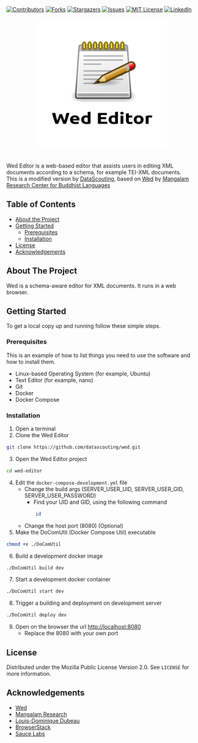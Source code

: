 [![Contributors][contributors-shield]][contributors-url]
[![Forks][forks-shield]][forks-url]
[![Stargazers][stars-shield]][stars-url]
[![Issues][issues-shield]][issues-url]
[![MIT License][license-shield]][license-url]
[![LinkedIn][linkedin-shield]][linkedin-url]


<!-- PROJECT LOGO -->
<p align="center">
  <img src="./images/WedEditor.png" alt="WedEditor">
</p>
<br />
<div>
  <div>
    Wed Editor is a web-based editor that assists users in editing XML documents according to a schema,
     for example TEI-XML documents.
    <br />
    This is a modified version by <a href="https://github.com/DataScouting">DataScouting</a>, 
    based on <a href="https://github.com/mangalam-research/wed">Wed</a>
    by <a href="https://github.com/mangalam-research">Mangalam Research Center for Buddhist Languages</a>
  </div>
</div>


<!-- TABLE OF CONTENTS -->
## Table of Contents

* [About the Project](#about-the-project)
* [Getting Started](#getting-started)
  * [Prerequisites](#prerequisites)
  * [Installation](#installation)
* [License](#license)
* [Acknowledgements](#acknowledgements)


<!-- ABOUT THE PROJECT -->
## About The Project
Wed is a schema-aware editor for XML documents. It runs in a web browser.


<!-- GETTING STARTED -->
## Getting Started

To get a local copy up and running follow these simple steps.


### Prerequisites

This is an example of how to list things you need to use the software and how to install them.
* Linux-based Operating System (for example, Ubuntu)
* Text Editor (for example, nano)
* Git
* Docker
* Docker Compose


### Installation
1. Open a terminal
2. Clone the Wed Editor
```sh
git clone https://github.com/datascouting/wed.git
```
3. Open the Wed Editor project
```sh
cd wed-editor
``` 
4. Edit the `docker-compose-development.yml` file
    - Change the build args (SERVER_USER_UID, SERVER_USER_GID, SERVER_USER_PASSWORD)
        - Find your UID and GID, using the following command
        ```sh
            id
        ```
    - Change the host port (8080) (Optional)
5. Make the DoComUtil (Docker Compose Util) executable
```sh
chmod +x ./DoComUtil
``` 
6. Build a development docker image
```sh
./DoComUtil build dev
``` 
7. Start a development docker container
```sh
./DoComUtil start dev
``` 
8. Trigger a building and deployment on development server
```sh
./DoComUtil deploy dev
``` 
9. Open on the browser the url [http://localhost:8080](http://localhost:8080)
    - Replace the 8080 with your own port


<!-- LICENSE -->
## License

Distributed under the Mozilla Public License Version 2.0. See `LICENSE` for more information.


<!-- ACKNOWLEDGEMENTS -->
## Acknowledgements

* [Wed](https://github.com/mangalam-research/wed)
* [Mangalam Research](https://github.com/mangalam-research)
* [Louis-Dominique Dubeau](https://github.com/lddubeau)
* [BrowserStack](https://www.browserstack.com/)
* [Sauce Labs](https://saucelabs.com/)


<!-- MARKDOWN LINKS & IMAGES -->
<!-- https://www.markdownguide.org/basic-syntax/#reference-style-links -->
[contributors-shield]: https://img.shields.io/github/contributors/datascouting/wed.svg?style=flat-square
[contributors-url]: https://github.com/datascouting/wed/graphs/contributors
[forks-shield]: https://img.shields.io/github/forks/datascouting/wed.svg?style=flat-square
[forks-url]: https://github.com/datascouting/wed/network/members
[stars-shield]: https://img.shields.io/github/stars/datascouting/wed.svg?style=flat-square
[stars-url]: https://github.com/datascouting/wed/stargazers
[issues-shield]: https://img.shields.io/github/issues/datascouting/wed.svg?style=flat-square
[issues-url]: https://github.com/datascouting/wed/issues
[license-shield]: https://img.shields.io/github/license/datascouting/wed?style=flat-square
[license-url]: https://github.com/datascouting/wed/blob/master/LICENSE
[linkedin-shield]: https://img.shields.io/badge/-LinkedIn-black.svg?style=flat-square&logo=linkedin&colorB=555
[linkedin-url]: https://linkedin.com/company/datascouting
